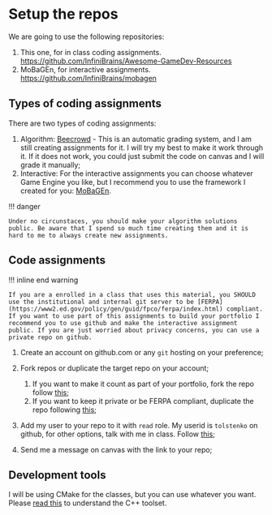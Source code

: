 # Setup the repos

We are going to use the following repositories:

1. This one, for in class coding assignments. https://github.com/InfiniBrains/Awesome-GameDev-Resources
2. MoBaGEn, for interactive assignments. https://github.com/InfiniBrains/mobagen

## Types of coding assignments

There are two types of coding assignments:

1. Algorithm: [Beecrowd](https://www.beecrowd.com.br/) - This is an automatic grading system, and I am still creating assignments for it. I will try my best to make it work through it. If it does not work, you could just submit the code on canvas and I will grade it manually;
2. Interactive: For the interactive assignments you can choose whatever Game Engine you like, but I recommend you to use the framework I created for you: [MoBaGEn](https://github.com/InfiniBrains/mobagen). 

!!! danger

    Under no circunstaces, you should make your algorithm solutions public. Be aware that I spend so much time creating them and it is hard to me to always create new assignments.

## Code assignments

!!! inline end warning

    If you are a enrolled in a class that uses this material, you SHOULD use the institutional and internal git server to be [FERPA](https://www2.ed.gov/policy/gen/guid/fpco/ferpa/index.html) compliant. If you want to use part of this assignments to build your portfolio I recommend you to use github and make the interactive assignment public. If you are just worried about privacy concerns, you can use a private repo on github.

1. Create an account on github.com or any `git` hosting on your preference;
2. Fork repos or duplicate the target repo on your account; 
   
    1. If you want to make it count as part of your portfolio, fork the repo follow [this](https://docs.github.com/en/get-started/quickstart/fork-a-repo);
    2. If you want to keep it private or be FERPA compliant, duplicate the repo following [this](https://docs.github.com/en/repositories/creating-and-managing-repositories/duplicating-a-repository);
   
3. Add my user to your repo to it with `read` role. My userid is `tolstenko` on github, for other options, talk with me in class. Follow [this](https://docs.github.com/en/repositories/managing-your-repositorys-settings-and-features/managing-repository-settings/managing-teams-and-people-with-access-to-your-repository);
4. Send me a message on canvas with the link to your repo;

## Development tools

I will be using CMake for the classes, but you can use whatever you want. Please [read this](../../intro/02-tooling/README.md) to understand the C++ toolset.